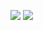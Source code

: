 ![](https://b-f7-zpcloud.zdn.vn/3954970822789464015/0bdd4a2a9133556d0c22.jpg)
![](https://b-f6-zpcloud.zdn.vn/3364873734221488989/5a04c5851e9cdac2838d.jpg)
